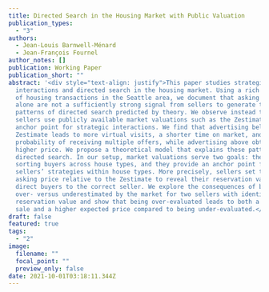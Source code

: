 ```yaml
---
title: Directed Search in the Housing Market with Public Valuation
publication_types:
  - "3"
authors:
  - Jean-Louis Barnwell-Ménard
  - Jean-François Fournel
author_notes: []
publication: Working Paper
publication_short: ""
abstract: '<div style="text-align: justify">This paper studies strategic
  interactions and directed search in the housing market. Using a rich dataset
  of housing transactions in the Seattle area, we document that asking prices
  alone are not a sufficiently strong signal from sellers to generate the
  patterns of directed search predicted by theory. We observe instead that
  sellers use publicly available market valuations such as the Zestimate as an
  anchor point for strategic interactions. We find that advertising below the
  Zestimate leads to more virtual visits, a shorter time on market, and a higher
  probability of receiving multiple offers, while advertising above obtains a
  higher price. We propose a theoretical model that explains these patterns of
  directed search. In our setup, market valuations serve two goals: they help
  sorting buyers across house types, and they provide an anchor point for
  sellers’ strategies within house types. More precisely, sellers set their
  asking price relative to the Zestimate to reveal their reservation value which
  direct buyers to the correct seller. We explore the consequences of being
  over- versus underestimated by the market for two sellers with identical
  reservation value and show that being over-evaluated leads to both a faster
  sale and a higher expected price compared to being under-evaluated.</div>'
draft: false
featured: true
tags:
  - "2"
image:
  filename: ""
  focal_point: ""
  preview_only: false
date: 2021-10-01T03:18:11.344Z
---
```

